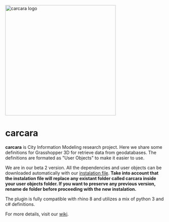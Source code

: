 
<p align="left">
  <img src="https://github.com/led-ufc/carcara/blob/master/_logo_carcar%C3%A1.png" width="350" alt="carcara logo">
</p>  
  
# carcara

**carcara** is City Information Modeling research project. Here we share some definitions for Grasshopper 3D for retrieve data from geodatabases. The definitions are formated as "User Objects" to make it easier to use. 

We are in our beta 2 version. All the dependencies and user objects can be downloaded automatically with our [instalation file](https://github.com/led-ufc/carcara/blob/master/carcara_winsetup_rev04.gh). **Take into account that the instalation file will replace any existant folder called carcara inside your user objects folder. If you want to preserve any previous version, rename de folder before proceeding with the new instalation.**

The plugin is fully compatible with rhino 8 and utilizes a mix of python 3 and c# definitions. 

For more details, visit our [wiki](https://www.notion.so/led-ufc/Carcar-wiki-wip-2c6f9cce918a4466a3351e7142176a9d). 
